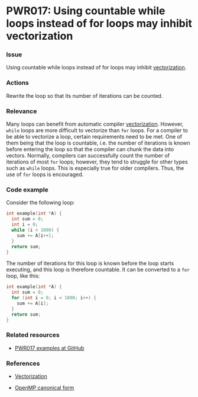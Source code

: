 # PWR017: Using countable while loops instead of for loops may inhibit vectorization

### Issue

Using countable while loops instead of for loops may inhibit
[vectorization](/Glossary/Vectorization.md).

### Actions

Rewrite the loop so that its number of iterations can be counted.

### Relevance

Many loops can benefit from automatic compiler
[vectorization](/Glossary/Vectorization.md). However, `while` loops are more
difficult to vectorize than `for` loops. For a compiler to be able to vectorize
a loop, certain requirements need to be met. One of them being that the loop is
countable, i.e. the number of iterations is known before entering the loop so
that the compiler can chunk the data into vectors. Normally, compilers can
successfully count the number of iterations of most `for` loops; however, they
tend to struggle for other types such as `while` loops. This is especially true
for older compilers. Thus, the use of `for` loops is encouraged.

### Code example

Consider the following loop:

```c
int example(int *A) {
  int sum = 0;
  int i = 0;
  while (i < 1000) {
    sum += A[i++];
  }
  return sum;
}
```

The number of iterations for this loop is known before the loop starts
executing, and this loop is therefore countable. It can be converted to a `for`
loop, like this:

```c
int example(int *A) {
  int sum = 0;
  for (int i = 0; i < 1000; i++) {
    sum += A[i];
  }
  return sum;
}
```

### Related resources

* [PWR017 examples at GitHub](/Checks/PWR017)

### References

* [Vectorization](/Glossary/Vectorization.md)

* [OpenMP canonical form](/Glossary/OpenMP-canonical-form.md)
